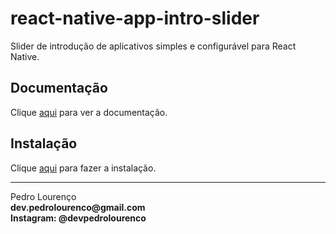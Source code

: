 # react-native-app-intro-slider

Slider de introdução de aplicativos simples e configurável para React Native.

## Documentação

Clique [aqui](https://github.com/jacse/react-native-app-intro-slider) para ver a documentação.

## Instalação

Clique [aqui](https://www.npmjs.com/package/react-native-app-intro-slider) para fazer a instalação.


<hr>
<stong>Pedro Lourenço</strong><br>
<Strong>dev.pedrolourenco@gmail.com</strong><br>
<Strong>Instagram: @devpedrolourenco</strong>